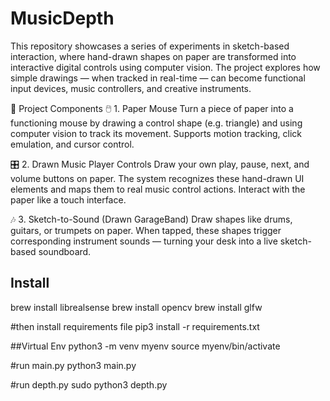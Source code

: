 # MusicDepth
This repository showcases a series of experiments in sketch-based interaction, where hand-drawn shapes on paper are transformed into interactive digital controls using computer vision. The project explores how simple drawings — when tracked in real-time — can become functional input devices, music controllers, and creative instruments.

🧩 Project Components
🖱️ 1. Paper Mouse
Turn a piece of paper into a functioning mouse by drawing a control shape (e.g. triangle) and using computer vision to track its movement. Supports motion tracking, click emulation, and cursor control.

🎛️ 2. Drawn Music Player Controls
Draw your own play, pause, next, and volume buttons on paper. The system recognizes these hand-drawn UI elements and maps them to real music control actions. Interact with the paper like a touch interface.

🎶 3. Sketch-to-Sound (Drawn GarageBand)
Draw shapes like drums, guitars, or trumpets on paper. When tapped, these shapes trigger corresponding instrument sounds — turning your desk into a live sketch-based soundboard.


## Install

brew install librealsense
brew install opencv
brew install glfw

#then install requirements file
pip3 install -r requirements.txt

##Virtual Env
python3 -m venv myenv
source myenv/bin/activate

#run main.py
python3 main.py

#run depth.py
sudo python3 depth.py
